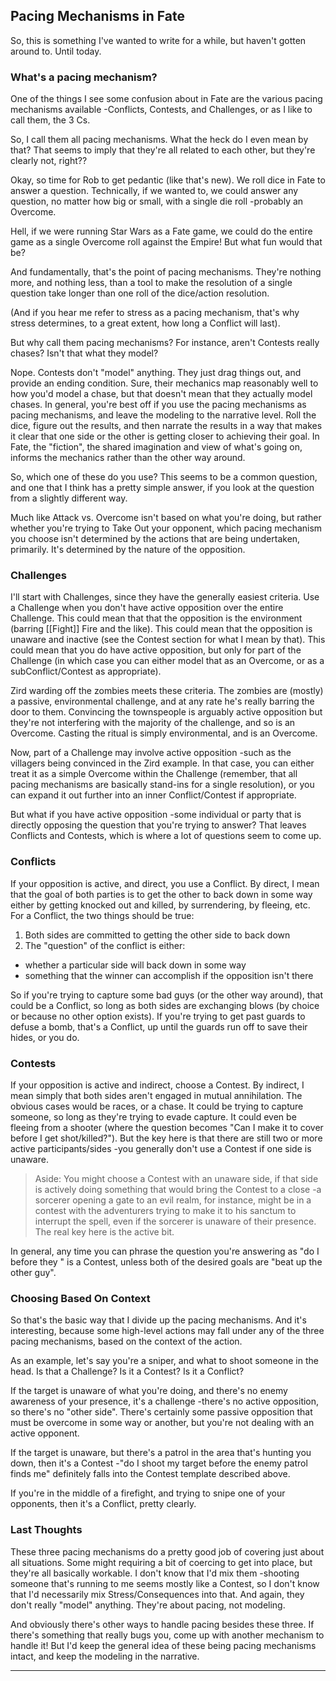 ## Pacing Mechanisms in Fate

So, this is something I've wanted to write for a while, but haven't gotten around to. Until today.

### What's a pacing mechanism?

One of the things I see some confusion about in Fate are the various pacing mechanisms available -Conflicts, Contests, and Challenges, or as I like to call them, the 3 Cs.

So, I call them all pacing mechanisms. What the heck do I even mean by that? That seems to imply that they're all related to each other, but they're clearly not, right??

Okay, so time for Rob to get pedantic (like that's new). We roll dice in Fate to answer a question. Technically, if we wanted to, we could answer any question, no matter how big or small, with a single die roll -probably an Overcome.

Hell, if we were running Star Wars as a Fate game, we could do the entire game as a single Overcome roll against the Empire! But what fun would that be?

And fundamentally, that's the point of pacing mechanisms. They're nothing more, and nothing less, than a tool to make the resolution of a single question take longer than one roll of the dice/action resolution.

(And if you hear me refer to stress as a pacing mechanism, that's why stress determines, to a great extent, how long a Conflict will last).

But why call them pacing mechanisms? For instance, aren't Contests really chases? Isn't that what they model?

Nope. Contests don't "model" anything. They just drag things out, and provide an ending condition. Sure, their mechanics map reasonably well to how you'd model a chase, but that doesn't mean that they actually model chases. In general, you're best off if you use the pacing mechanisms as pacing mechanisms, and leave the modeling to the narrative level. Roll the dice, figure out the results, and then narrate the results in a way that makes it clear that one side or the other is getting closer to achieving their goal. In Fate, the "fiction", the shared imagination and view of what's going on, informs the mechanics rather than the other way around.

So, which one of these do you use? This seems to be a common question, and one that I think has a pretty simple answer, if you look at the question from a slightly different way.

Much like Attack vs. Overcome isn't based on what you're doing, but rather whether you're trying to Take Out your opponent, which pacing mechanism you choose isn't determined by the actions that are being undertaken, primarily. It's determined by the nature of the opposition.

### Challenges

I'll start with Challenges, since they have the generally easiest criteria. Use a Challenge when you don't have active opposition over the entire Challenge. This could mean that that the opposition is the environment (barring [[Fight]] Fire and the like). This could mean that the opposition is unaware and inactive (see the Contest section for what I mean by that). This could mean that you do have active opposition, but only for part of the Challenge (in which case you can either model that as an Overcome, or as a subConflict/Contest as appropriate).

Zird warding off the zombies meets these criteria. The zombies are (mostly) a passive, environmental challenge, and at any rate he's really barring the door to them. Convincing the townspeople is arguably active opposition but they're not interfering with the majority of the challenge, and so is an Overcome. Casting the ritual is simply environmental, and is an Overcome.

Now, part of a Challenge may involve active opposition -such as the villagers being convinced in the Zird example. In that case, you can either treat it as a simple Overcome within the Challenge (remember, that all pacing mechanisms are basically stand-ins for a single resolution), or you can expand it out further into an inner Conflict/Contest if appropriate.

But what if you have active opposition -some individual or party that is directly opposing the question that you're trying to answer? That leaves Conflicts and Contests, which is where a lot of questions seem to come up.

### Conflicts

If your opposition is active, and direct, you use a Conflict. By direct, I mean that the goal of both parties is to get the other to back down in some way either by getting knocked out and killed, by surrendering, by fleeing, etc. For a Conflict, the two things should be true:

1. Both sides are committed to getting the other side to back down
2. The "question" of the conflict is either:

- whether a particular side will back down in some way
- something that the winner can accomplish if the opposition isn't there

So if you're trying to capture some bad guys (or the other way around), that could be a Conflict, so long as both sides are exchanging blows (by choice or because no other option exists). If you're trying to get past guards to defuse a bomb, that's a Conflict, up until the guards run off to save their hides, or you do.

### Contests

If your opposition is active and indirect, choose a Contest.
By indirect, I mean simply that both sides aren't engaged in mutual annihilation. The obvious cases would be races, or a chase. It could be trying to capture someone, so long as they're trying to evade capture. It could even be fleeing from a shooter (where the question becomes "Can I make it to cover before I get shot/killed?"). But the key here is that there are still two or more active participants/sides -you generally don't use a Contest if one side is unaware.

> Aside: You might choose a Contest with an unaware side, if that side is actively doing something that would bring the Contest to a close -a sorcerer opening a gate to an evil realm, for instance, might be in a contest with the adventurers trying to make it to his sanctum to interrupt the spell, even if the sorcerer is unaware of their presence. The real key here is the active bit.

In general, any time you can phrase the question you're answering as "do I <my desired goal> before they <their desired goal>" is a Contest, unless both of the desired goals are "beat up the other guy".

### Choosing Based On Context

So that's the basic way that I divide up the pacing mechanisms. And it's interesting, because some high-level actions may fall under any of the three pacing mechanisms, based on the context of the action.

As an example, let's say you're a sniper, and what to shoot someone in the head. Is that a Challenge? Is it a Contest? Is it a Conflict?

If the target is unaware of what you're doing, and there's no enemy awareness of your presence, it's a challenge -there's no active opposition, so there's no "other side". There's certainly some passive opposition that must be overcome in some way or another, but you're not dealing with an active opponent.

If the target is unaware, but there's a patrol in the area that's hunting you down, then it's a Contest -"do I shoot my target before the enemy patrol finds me" definitely falls into the Contest template described above.

If you're in the middle of a firefight, and trying to snipe one of your opponents, then it's a Conflict, pretty clearly.

### Last Thoughts

These three pacing mechanisms do a pretty good job of covering just about all situations. Some might requiring a bit of coercing to get into place, but they're all basically workable. I don't know that I'd mix them -shooting someone that's running to me seems mostly like a Contest, so I don't know that I'd necessarily mix Stress/Consequences into that. And again, they don't really "model" anything. They're about pacing, not modeling.

And obviously there's other ways to handle pacing besides these three. If there's something that really bugs you, come up with another mechanism to handle it! But I'd keep the general idea of these being pacing mechanisms intact, and keep the modeling in the narrative.

---